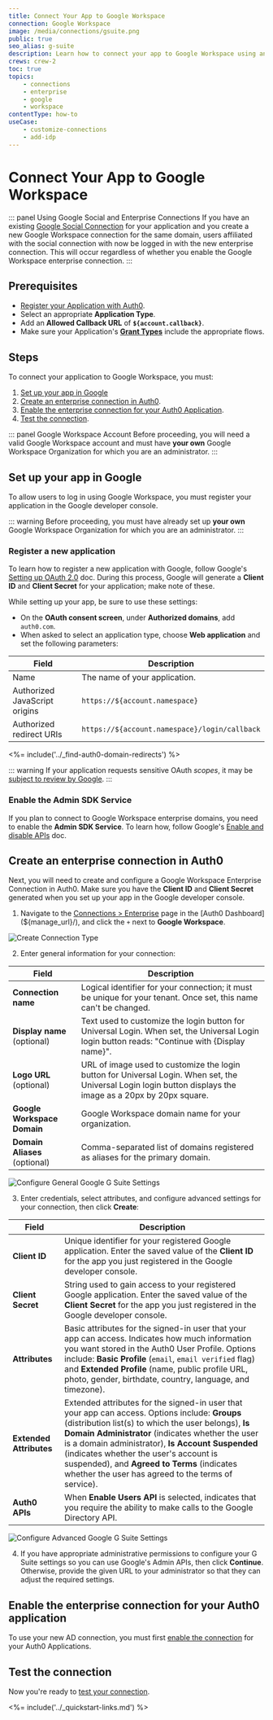 ```yaml
---
title: Connect Your App to Google Workspace
connection: Google Workspace
image: /media/connections/gsuite.png
public: true
seo_alias: g-suite
description: Learn how to connect your app to Google Workspace using an enterprise connection.
crews: crew-2
toc: true
topics:
    - connections
    - enterprise
    - google
    - workspace
contentType: how-to
useCase:
    - customize-connections
    - add-idp
---
```

# Connect Your App to Google Workspace

::: panel Using Google Social and Enterprise Connections
If you have an existing [Google Social Connection](/connections/social/google) for your application and you create a new Google Workspace connection for the same domain, users affiliated with the social connection with now be logged in with the new enterprise connection. This will occur regardless of whether you enable the Google Workspace enterprise connection.
:::

## Prerequisites

  * [Register your Application with Auth0](/getting-started/set-up-app). 
  * Select an appropriate **Application Type**.
  * Add an **Allowed Callback URL** of **`${account.callback}`**.
  * Make sure your Application's **[Grant Types](/dashboard/guides/applications/update-grant-types)** include the appropriate flows. 

## Steps

To connect your application to Google Workspace, you must:

1. [Set up your app in Google](#set-up-your-app-in-google)
2. [Create an enterprise connection in Auth0](#create-an-enterprise-connection-in-auth0).
3. [Enable the enterprise connection for your Auth0 Application](#enable-the-enterprise-connection-for-your-auth0-application).
4. [Test the connection](#test-the-connection).

::: panel Google Workspace Account
Before proceeding, you will need a valid Google Workspace account and must have **your own** Google Workspace Organization for which you are an administrator. 
:::

## Set up your app in Google

To allow users to log in using Google Workspace, you must register your application in the Google developer console.

::: warning
Before proceeding, you must have already set up **your own** Google Workspace Organization for which you are an administrator.
:::

### Register a new application

To learn how to register a new application with Google, follow Google's [Setting up OAuth 2.0](https://support.google.com/googleapi/answer/6158849) doc. During this process, Google will generate a **Client ID** and **Client Secret** for your application; make note of these.

While setting up your app, be sure to use these settings:

* On the **OAuth consent screen**, under **Authorized domains**, add `auth0.com`.
* When asked to select an application type, choose **Web application** and set the following parameters:

| Field | Description |
| ----- | ----------- |
| Name | The name of your application. |
| Authorized JavaScript origins | `https://${account.namespace}` |
| Authorized redirect URIs | `https://${account.namespace}/login/callback` |

<%= include('../_find-auth0-domain-redirects') %>

::: warning
If your application requests sensitive OAuth <dfn data-key="scope">scopes</dfn>, it may be [subject to review by Google](https://developers.google.com/apps-script/guides/client-verification).
:::

### Enable the Admin SDK Service

If you plan to connect to Google Workspace enterprise domains, you need to enable the **Admin SDK Service**. To learn how, follow Google's [Enable and disable APIs](https://support.google.com/googleapi/answer/6158841) doc.

## Create an enterprise connection in Auth0

Next, you will need to create and configure a Google Workspace Enterprise Connection in Auth0. Make sure you have the **Client ID** and **Client Secret** generated when you set up your app in the Google developer console.

1. Navigate to the [Connections > Enterprise](${manage_url}/#/connections/enterprise) page in the [Auth0 Dashboard](${manage_url}/), and click the `+` next to **Google Workspace**.

![Create Connection Type](/media/articles/dashboard/connections/enterprise/conn-enterprise-list.png)

2. Enter general information for your connection:

| Field | Description |
| ----- | ----------- |
| **Connection name** | Logical identifier for your connection; it must be unique for your tenant. Once set, this name can't be changed. |
| **Display name** (optional) | Text used to customize the login button for Universal Login. When set, the Universal Login login button reads: "Continue with {Display name}". |
| **Logo URL** (optional) | URL of image used to customize the login button for Universal Login. When set, the Universal Login login button displays the image as a 20px by 20px square. |
| **Google Workspace Domain** | Google Workspace domain name for your organization. |
| **Domain Aliases** (optional) | Comma-separated list of domains registered as aliases for the primary domain. |

![Configure General Google G Suite Settings](/media/articles/dashboard/connections/enterprise/conn-enterprise-gsuite-settings-1.png)

3. Enter credentials, select attributes, and configure advanced settings for your connection, then click **Create**:

| Field | Description |
| ----- | ----------- |
| **Client ID** | Unique identifier for your registered Google application. Enter the saved value of the **Client ID** for the app you just registered in the Google developer console. |
| **Client Secret** | String used to gain access to your registered Google application. Enter the saved value of the **Client Secret** for the app you just registered in the Google developer console. |
| **Attributes** | Basic attributes for the signed-in user that your app can access. Indicates how much information you want stored in the Auth0 User Profile. Options include: **Basic Profile** (`email`, `email verified` flag) and **Extended Profile** (name, public profile URL, photo, gender, birthdate, country, language, and timezone). |
| **Extended Attributes** | Extended attributes for the signed-in user that your app can access. Options include: **Groups** (distribution list(s) to which the user belongs), **Is Domain Administrator** (indicates whether the user is a domain administrator), **Is Account Suspended** (indicates whether the user's account is suspended), and **Agreed to Terms** (indicates whether the user has agreed to the terms of service). |
| **Auth0 APIs** | When **Enable Users API** is selected, indicates that you require the ability to make calls to the Google Directory API. |

![Configure Advanced Google G Suite Settings](/media/articles/dashboard/connections/enterprise/conn-enterprise-gsuite-settings-2.png)

4. If you have appropriate administrative permissions to configure your G Suite settings so you can use Google's Admin APIs, then click **Continue**. Otherwise, provide the given URL to your administrator so that they can adjust the required settings.

## Enable the enterprise connection for your Auth0 application

To use your new AD connection, you must first [enable the connection](/dashboard/guides/connections/enable-connections-enterprise) for your Auth0 Applications.

## Test the connection

Now you're ready to [test your connection](/dashboard/guides/connections/test-connections-enterprise).

<%= include('../_quickstart-links.md') %>
